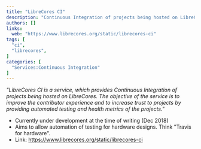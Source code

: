 ```yaml
---
title: "LibreCores CI"
description: "Continuous Integration of projects being hosted on LibreCores"
authors: []
links:
  web: "https://www.librecores.org/static/librecores-ci"
tags: [
  "ci",
  "librecores",
]
categories: [
  "Services:Continuous Integration"
]
---
```


*"LibreCores CI is a service, which provides Continuous Integration of projects being hosted on LibreCores. The objective of the service is to improve the contributor experience and to increase trust to projects by providing automated testing and health metrics of the projects."*

<!--more-->

- Currently under development at the time of writing (Dec 2018)
- Aims to allow automation of testing for hardware designs. Think "Travis for hardware".
- Link: https://www.librecores.org/static/librecores-ci

